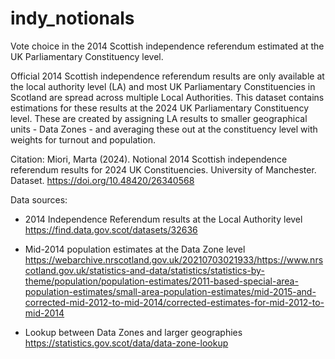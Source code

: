 # indy_notionals
Vote choice in the 2014 Scottish independence referendum estimated at the UK Parliamentary Constituency level. 

Official 2014 Scottish independence referendum results are only available at the local authority level (LA) and most UK Parliamentary Constituencies in Scotland are spread across multiple Local Authorities. 
This dataset contains estimations for these results at the 2024 UK Parliamentary Constituency level. These are created by assigning LA results to smaller geographical units - Data Zones - and averaging these out at the constituency level with weights for turnout and population. 

Citation: Miori, Marta (2024). Notional 2014 Scottish independence referendum results for 2024 UK Constituencies. University of Manchester. Dataset. https://doi.org/10.48420/26340568

Data sources:
- 2014 Independence Referendum results at the Local Authority level
https://find.data.gov.scot/datasets/32636

- Mid-2014 population estimates at the Data Zone level
https://webarchive.nrscotland.gov.uk/20210703021933/https://www.nrscotland.gov.uk/statistics-and-data/statistics/statistics-by-theme/population/population-estimates/2011-based-special-area-population-estimates/small-area-population-estimates/mid-2015-and-corrected-mid-2012-to-mid-2014/corrected-estimates-for-mid-2012-to-mid-2014
  
- Lookup between Data Zones and larger geographies
https://statistics.gov.scot/data/data-zone-lookup

  
